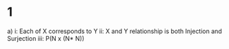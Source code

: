 # 1
a) i: Each of X corresponds to Y 
ii: X and Y relationship is both Injection and Surjection 
iii: P(N x (N* N))